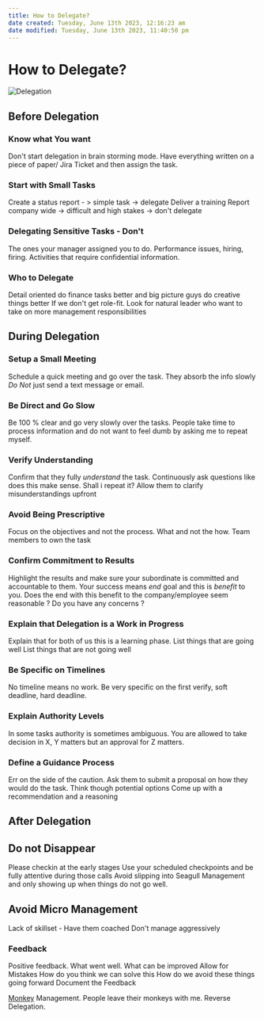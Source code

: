 ```yaml
---
title: How to Delegate?
date created: Tuesday, June 13th 2023, 12:16:23 am
date modified: Tuesday, June 13th 2023, 11:40:50 pm
---
```


# How to Delegate?

![Delegation](assets/Delegation.png)

## **Before Delegation**

### Know what You want

Don't start delegation in brain storming mode. Have everything written on a piece of paper/ Jira Ticket and then assign the task.

### Start with Small Tasks

Create a status report - > simple task → delegate
Deliver a training Report company wide → difficult and high stakes → don't delegate

### Delegating Sensitive Tasks - Don't

The ones your manager assigned you to do.
Performance issues, hiring, firing.
Activities that require confidential information.

### Who to Delegate

Detail oriented do finance tasks better and big picture guys do creative things better
If we don't get role-fit. Look for natural leader who want to take on more management responsibilities

## During Delegation

### Setup a Small Meeting

Schedule a quick meeting and go over the task. They absorb the info slowly
_Do Not_ just send a text message or email.

### Be Direct and Go Slow

Be 100 % clear and go very slowly over the tasks. People take time to process information and do not want to feel dumb by asking me to repeat myself.

### Verify Understanding

Confirm that they fully _understand_ the task.
Continuously ask questions like does this make sense. Shall i repeat it?
Allow them to clarify misunderstandings upfront

### Avoid Being Prescriptive

Focus on the objectives and not the process. What and not the how.
Team members to own the task

### Confirm Commitment to Results

Highlight the results and make sure your subordinate is committed and accountable to them.
Your success means *end* goal and this is *benefit* to you.
Does the end with this benefit to the company/employee seem reasonable ? Do you have any concerns ?

### Explain that Delegation is a Work in Progress

Explain that for both of us this is a learning phase.
List things that are going well
List things that are not going well

### Be Specific on Timelines

No timeline means no work.
Be very specific on the first verify, soft deadline, hard deadline.

### Explain Authority Levels

In some tasks authority is sometimes ambiguous.
You are allowed to take decision in X, Y matters but an approval for Z matters.

### Define a Guidance Process

Err on the side of the caution. Ask them to submit a proposal on how they would do the task.
Think though potential options
Come up with a recommendation and a reasoning

## After Delegation

## Do not Disappear

Please checkin at the early stages
Use your scheduled checkpoints and be fully attentive during those calls
Avoid slipping into Seagull Management and only showing up when things do not go well.

## Avoid Micro Management

Lack of skillset - Have them coached
Don't manage aggressively

### Feedback

Positive feedback.
What went well. What can be improved
Allow for Mistakes
How do you think we can solve this
How do we avoid these things going forward
Document the Feedback

[Monkey](https://hbr.org/1999/11/management-time-whos-got-the-monkey) Management.
People leave their monkeys with me. Reverse Delegation.

